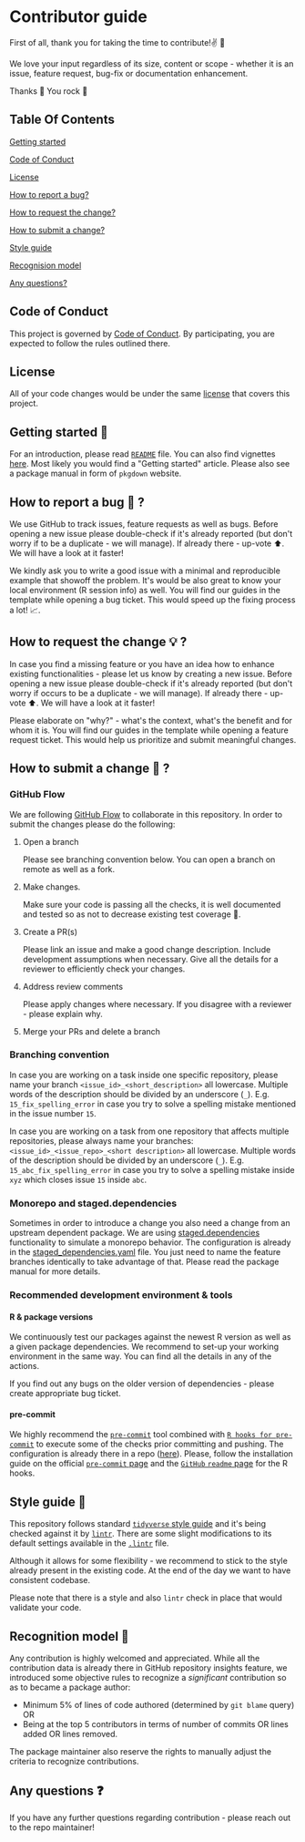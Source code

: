 # Contributor guide

First of all, thank you for taking the time to contribute!✌️ 🎉

We love your input regardless of its size, content or scope - whether it is an issue, feature request, bug-fix or documentation enhancement.

Thanks 🙏 You rock 🤘

## Table Of Contents

[Getting started](#getting-started-👶)

[Code of Conduct](#code-of-conduct)

[License](#license)

[How to report a bug?](#how-to-report-a-bug-🐛)

[How to request the change?](#how-to-request-the-change-💡)

[How to submit a change?](#how-to-submit-a-change-🚩)

[Style guide](#style-guide-👗)

[Recognision model](#recognition-model-🧐)

[Any questions?](#any-questions-❓)

## Code of Conduct

This project is governed by [Code of Conduct](CODE_OF_CONDUCT.md). By participating, you are expected to follow the rules outlined there.

## License

All of your code changes would be under the same [license](LICENSE) that covers this project.

## Getting started 👶

For an introduction, please read [`README`](README.md) file. You can also find vignettes [here](vignettes/). Most likely you would find a "Getting started" article. Please also see a package manual in form of `pkgdown` website.

## How to report a bug 🐛 ?

We use GitHub to track issues, feature requests as well as bugs. Before opening a new issue please double-check if it's already reported (but don't worry if  to be a duplicate - we will manage). If already there - up-vote ⬆️. We will have a look at it faster!

We kindly ask you to write a good issue with a minimal and reproducible example that showoff the problem. It's would be also great to know your local environment (R session info) as well. You will find our guides in the template while opening a bug ticket. This would speed up the fixing process a lot! 📈.

## How to request the change 💡 ?

In case you find a missing feature or you have an idea how to enhance existing functionalities - please let us know by creating a new issue. Before opening a new issue please double-check if it's already reported (but don't worry if occurs to be a duplicate - we will manage). If already there - up-vote ⬆️. We will have a look at it faster!

Please elaborate on "why?" - what's the context, what's the benefit and for whom it is. You will find our guides in the template while opening a feature request ticket. This would help us prioritize and submit meaningful changes.

## How to submit a change 🚩 ?

### GitHub Flow

We are following [GitHub Flow](https://docs.github.com/en/get-started/quickstart/github-flow) to collaborate in this repository. In order to submit the changes please do the following:

1. Open a branch

    Please see branching convention below. You can open a branch on remote as well as a fork.

1. Make changes.

     Make sure your code is passing all the checks, it is well documented and tested so as not to decrease existing test coverage 💪.

1. Create a PR(s)

    Please link an issue and make a good change description. Include development assumptions when necessary. Give all the details for a reviewer to efficiently check your changes.

1. Address review comments

    Please apply changes where necessary. If you disagree with a reviewer - please explain why.

1. Merge your PRs and delete a branch

### Branching convention

In case you are working on a task inside one specific repository, please name your branch `<issue_id>_<short_description>` all lowercase. Multiple words of the description should be divided by an underscore (`_`). E.g. `15_fix_spelling_error` in case you try to solve a spelling mistake mentioned in the issue number `15`.

In case you are working on a task from one repository that affects multiple repositories, please always
name your branches: `<issue_id>_<issue_repo>_<short description>` all lowercase. Multiple words of the description should be divided by an underscore (`_`). E.g. `15_abc_fix_spelling_error` in case you try to solve a spelling mistake inside `xyz` which closes issue `15` inside `abc`.

### Monorepo and staged.dependencies

Sometimes in order to introduce a change you also need a change from an upstream dependent package. We are using [staged.dependencies](https://github.com/openpharma/staged.dependencies) functionality to simulate a monorepo behavior. The configuration is already in the [staged_dependencies.yaml](staged_dependencies.yaml) file. You just need to name the feature branches identically to take advantage of that. Please read the package manual for more details.

### Recommended development environment & tools

#### R & package versions

We continuously test our packages against the newest R version as well as a given package dependencies. We recommend to set-up your working environment in the same way. You can find all the details in any of the actions.

If you find out any bugs on the older version of dependencies - please create appropriate bug ticket.

#### pre-commit

We highly recommend the [`pre-commit`](https://pre-commit.com/) tool combined with [`R hooks for pre-commit`](https://github.com/lorenzwalthert/precommit) to execute some of the checks prior committing and pushing. The configuration is already there in a repo ([here](.pre-commit-config.yaml)). Please, follow the installation guide on the official [`pre-commit` page](https://github.com/lorenzwalthert/precommit) and the [`GitHub` `readme` page](https://github.com/lorenzwalthert/precommit#installation) for the R hooks.

## Style guide 👗

This repository follows standard [`tidyverse` style guide](https://style.tidyverse.org/) and it's being checked against it by [`lintr`](https://github.com/r-lib/lintr). There are some slight modifications to its default settings available in the [`.lintr`](.lintr) file.

Although it allows for some flexibility - we recommend to stick to the style already present in the existing code. At the end of the day we want to have consistent codebase.

Please note that there is a style and also `lintr` check in place that would validate your code.

## Recognition model 🧐

Any contribution is highly welcomed and appreciated. While all the contribution data is already there in GitHub repository insights feature, we introduced some objective rules to recognize a _significant_ contribution so as to became a package author:

- Minimum 5% of lines of code authored (determined by `git blame` query) OR
- Being at the top 5 contributors in terms of number of commits OR lines added OR lines removed.

The package maintainer also reserve the rights to manually adjust the criteria to recognize contributions.

## Any questions ❓

If you have any further questions regarding contribution - please reach out to the repo maintainer!
